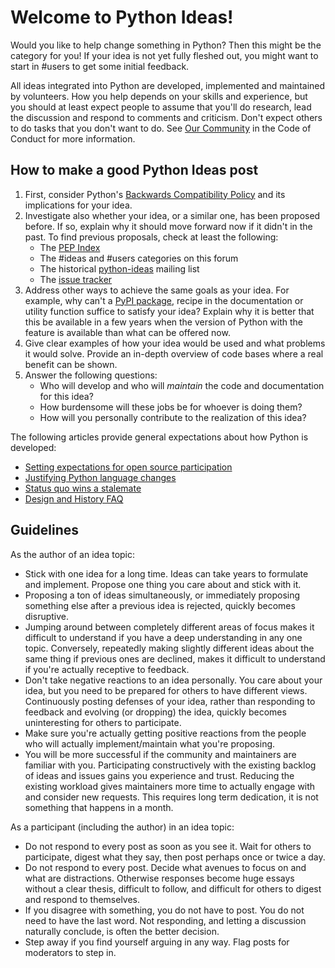 # Welcome to Python Ideas!

Would you like to help change something in Python? Then this might be the category for you! If your idea is not yet fully fleshed out, you might want to start in #users to get some initial feedback.

All ideas integrated into Python are developed, implemented and maintained by volunteers. How you help depends on your skills and experience, but you should at least expect people to assume that you'll do research, lead the discussion and respond to comments and criticism. Don't expect others to do tasks that you don't want to do. See [Our Community](https://policies.python.org/python.org/code-of-conduct/#our-community) in the Code of Conduct for more information.

## How to make a good Python Ideas post

1. First, consider Python's [Backwards Compatibility Policy](https://peps.python.org/pep-0387) and its implications for your idea.
2. Investigate also whether your idea, or a similar one, has been proposed before. If so, explain why it should move forward now if it didn't in the past. To find previous proposals, check at least the following:
    - The [PEP Index](https://peps.python.org/pep-0000)
    - The #ideas and #users categories on this forum
    - The historical [python-ideas](https://mail.python.org/archives/list/python-ideas@python.org) mailing list
    - The [issue tracker](https://github.com/python/cpython/labels/type-feature)
3. Address other ways to achieve the same goals as your idea. For example, why can't a [PyPI package](https://pypi.org), recipe in the documentation or utility function suffice to satisfy your idea? Explain why it is better that this be available in a few years when the version of Python with the feature is available than what can be offered now.
4. Give clear examples of how your idea would be used and what problems it would solve. Provide an in-depth overview of code bases where a real benefit can be shown.
5. Answer the following questions:
    - Who will develop and who will *maintain* the code and documentation for this idea?
    - How burdensome will these jobs be for whoever is doing them?
    - How will you personally contribute to the realization of this idea?

The following articles provide general expectations about how Python is developed:

- [Setting expectations for open source participation](https://snarky.ca/setting-expectations-for-open-source-participation)
- [Justifying Python language changes](https://www.curiousefficiency.org/posts/2011/02/justifying-python-language-changes/)
- [Status quo wins a stalemate](https://www.curiousefficiency.org/posts/2011/02/status-quo-wins-stalemate/)
- [Design and History FAQ](https://docs.python.org/dev/faq/design.html)

## Guidelines

As the author of an idea topic:

- Stick with one idea for a long time. Ideas can take years to formulate and implement. Propose one thing you care about and stick with it.
- Proposing a ton of ideas simultaneously, or immediately proposing something else after a previous idea is rejected, quickly becomes disruptive.
- Jumping around between completely different areas of focus makes it difficult to understand if you have a deep understanding in any one topic. Conversely, repeatedly making slightly different ideas about the same thing if previous ones are declined, makes it difficult to understand if you're actually receptive to feedback.
- Don't take negative reactions to an idea personally. You care about your idea, but you need to be prepared for others to have different views. Continuously posting defenses of your idea, rather than responding to feedback and evolving (or dropping) the idea, quickly becomes uninteresting for others to participate.
- Make sure you're actually getting positive reactions from the people who will actually implement/maintain what you're proposing.
- You will be more successful if the community and maintainers are familiar with you. Participating constructively with the existing backlog of ideas and issues gains you experience and trust. Reducing the existing workload gives maintainers more time to actually engage with and consider new requests. This requires long term dedication, it is not something that happens in a month.

As a participant (including the author) in an idea topic:

- Do not respond to every post as soon as you see it. Wait for others to participate, digest what they say, then post perhaps once or twice a day.
- Do not respond to every post. Decide what avenues to focus on and what are distractions. Otherwise responses become huge essays without a clear thesis, difficult to follow, and difficult for others to digest and respond to themselves.
- If you disagree with something, you do not have to post. You do not need to have the last word. Not responding, and letting a discussion naturally conclude, is often the better decision.
- Step away if you find yourself arguing in any way. Flag posts for moderators to step in.
